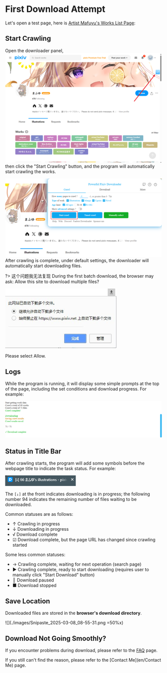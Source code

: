 # First Download Attempt

Let's open a test page, here is [Artist Mafuyu's Works List Page](https://www.pixiv.net/member_illust.php?id=5229572&type=illust ':target=_blank'):

## Start Crawling


Open the downloader panel, ![](./images/Snipaste_2025-03-08_09-22-06.png)then click the "Start Crawling" button, and the program will automatically start crawling the works.

![](./images/Snipaste_2025-03-08_08-41-02.png)
After crawling is complete, under default settings, the downloader will automatically start downloading files.

?> 这个问题我无法复现 During the first batch download, the browser may ask: Allow this site to download multiple files?

![](./images/2019-07-31-10-16-38.png)

Please select Allow.

## Logs

While the program is running, it will display some simple prompts at the top of the page, including the set conditions and download progress. For example:

![](./images/Snipaste_2025-03-08_08-49-43.png)

## Status in Title Bar

After crawling starts, the program will add some symbols before the webpage title to indicate the task status. For example:

![](./images/Snipaste_2025-03-08_08-50-44.png)

The `[↓]` at the front indicates downloading is in progress; the following number 94 indicates the remaining number of files waiting to be downloaded.

Common statuses are as follows:

- ↑ Crawling in progress
- ↓ Downloading in progress
- √ Download complete
- ☑ Download complete, but the page URL has changed since crawling started

Some less common statuses:

- → Crawling complete, waiting for next operation (search page)
- ▶ Crawling complete, ready to start downloading (requires user to manually click "Start Download" button)
- ║ Download paused
- ■ Download stopped

## Save Location

Downloaded files are stored in the **browser's download directory**.

![](./images/Snipaste_2025-03-08_08-55-31.png =50%x)

## Download Not Going Smoothly?

If you encounter problems during download, please refer to the [FAQ](en/FAQ) page.

If you still can't find the reason, please refer to the [Contact Me](en/Contact Me) page.